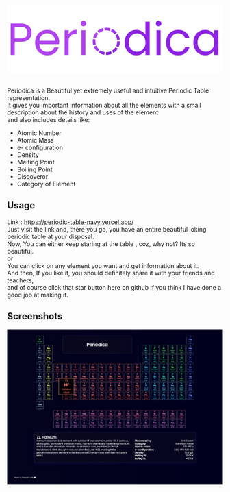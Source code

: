 <p align="center"><img src="Priodica_Banner.png" ></p><br>
Periodica is a Beautiful yet extremely useful and intuitive Periodic Table representation.<br>
It gives you important information about all the elements with a small description about the history and uses of the element <br>
and also includes details like:
<ul>
<li>Atomic Number</li>
<li>Atomic Mass</li>
<li>e- configuration</li>
<li>Density</li>
<li>Melting Point</li>
<li>Boiling Point</li>
<li>Discoveror</li>
<li>Category of Element</li>
</ul>

## Usage
Link : https://periodic-table-navy.vercel.app/ <br>
Just visit the link and, there you go, you have an entire beautiful loking periodic table at your disposal. <br>
Now, You can either keep staring at the table , coz, why not? Its so beautiful.<br>
or <br>
You can click on any element you want and get information about it.<br>
And then, If you like it, you should definitely share it with your friends and teachers,<br>
and of course click that star button here on github if you think I have done a good job at making it.<br>

## Screenshots

<img src="snip.jpeg">

